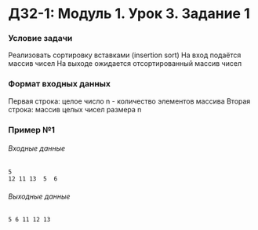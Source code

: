 # ДЗ2-1: Модуль 1. Урок 3. Задание 1 #

### Условие задачи ###
Реализовать сортировку вставками (insertion sort)
На вход подаётся массив чисел
На выходе ожидается отсортированный массив чисел

### Формат входных данных ###
Первая строка: целое число n - количество элементов массива
Вторая строка: массив целых чисел размера n

### Пример №1 ###
###### Входные данные ######

```
5
12 11 13  5  6
```
###### Выходные данные ######

```
5 6 11 12 13
```

